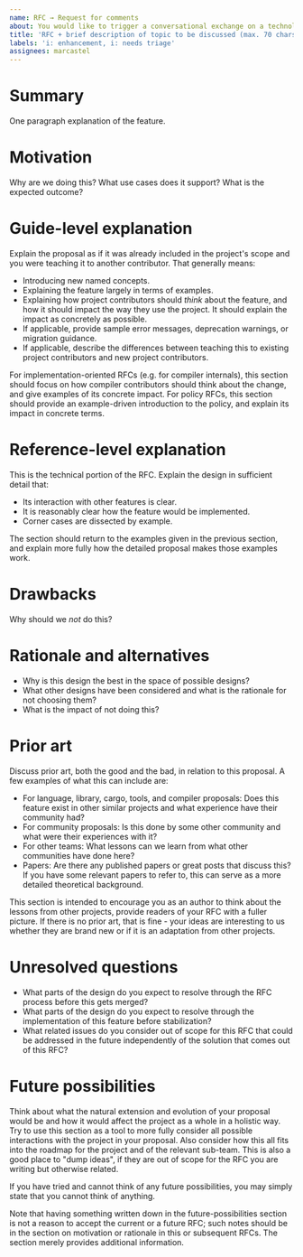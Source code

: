 ```yaml
---
name: RFC → Request for comments
about: You would like to trigger a conversational exchange on a technology or functional topic relating to this project
title: 'RFC + brief description of topic to be discussed (max. 70 chars)'
labels: 'i: enhancement, i: needs triage'
assignees: marcastel
---
```


# Summary

One paragraph explanation of the feature.

# Motivation

Why are we doing this? What use cases does it support? What is the expected outcome?

# Guide-level explanation

Explain the proposal as if it was already included in the project's scope and you were teaching it to another contributor.
That generally means:

-   Introducing new named concepts.
-   Explaining the feature largely in terms of examples.
-   Explaining how project contributors should *think* about the feature, and how it should impact the way they use the project.
    It should explain the impact as concretely as possible.
-   If applicable, provide sample error messages, deprecation warnings, or migration guidance.
-   If applicable, describe the differences between teaching this to existing project contributors and new project contributors.

For implementation-oriented RFCs (e.g. for compiler internals), this section should focus on how compiler contributors should
think about the change, and give examples of its concrete impact. For policy RFCs, this section should provide an example-driven
introduction to the policy, and explain its impact in concrete terms.

# Reference-level explanation

This is the technical portion of the RFC. Explain the design in sufficient detail that:

- Its interaction with other features is clear.
- It is reasonably clear how the feature would be implemented.
- Corner cases are dissected by example.

The section should return to the examples given in the previous section, and explain more fully how the detailed proposal makes
those examples work.

# Drawbacks

Why should we *not* do this?

# Rationale and alternatives

- Why is this design the best in the space of possible designs?
- What other designs have been considered and what is the rationale for not choosing them?
- What is the impact of not doing this?

# Prior art

Discuss prior art, both the good and the bad, in relation to this proposal.
A few examples of what this can include are:

-   For language, library, cargo, tools, and compiler proposals: Does this feature exist in other similar projects and what
    experience have their community had?
-   For community proposals: Is this done by some other community and what were their experiences with it?
-   For other teams: What lessons can we learn from what other communities have done here?
-   Papers: Are there any published papers or great posts that discuss this? If you have some relevant papers to refer to, this
    can serve as a more detailed theoretical background.

This section is intended to encourage you as an author to think about the lessons from other projects, provide readers of your
RFC with a fuller picture. If there is no prior art, that is fine - your ideas are interesting to us whether they are brand new
or if it is an adaptation from other projects.

# Unresolved questions

-   What parts of the design do you expect to resolve through the RFC process before this gets merged?
-   What parts of the design do you expect to resolve through the implementation of this feature before stabilization?
-   What related issues do you consider out of scope for this RFC that could be addressed in the future independently of the
    solution that comes out of this RFC?

# Future possibilities

Think about what the natural extension and evolution of your proposal would be and how it would affect the project as a whole in a
holistic way. Try to use this section as a tool to more fully consider all possible interactions with the project in your
proposal. Also consider how this all fits into the roadmap for the project and of the relevant sub-team. This is also a good place
to "dump ideas", if they are out of scope for the RFC you are writing but otherwise related.

If you have tried and cannot think of any future possibilities, you may simply state that you cannot think of anything.

Note that having something written down in the future-possibilities section is not a reason to accept the current or a future RFC;
such notes should be in the section on motivation or rationale in this or subsequent RFCs. The section merely provides additional
information.
